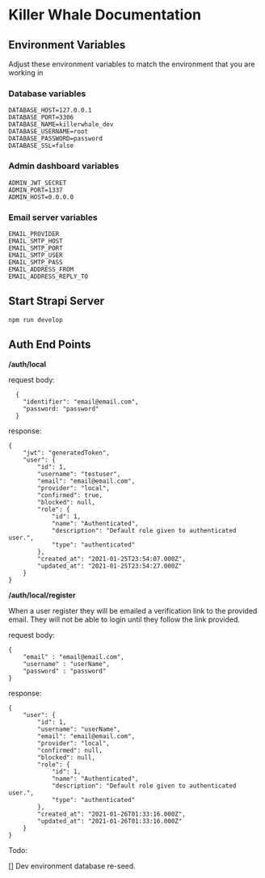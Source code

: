 # Killer Whale Documentation

## Environment Variables

Adjust these environment variables to match the environment that you are working in

### Database variables

```
DATABASE_HOST=127.0.0.1
DATABASE_PORT=3306
DATABASE_NAME=killerwhale_dev
DATABASE_USERNAME=root
DATABASE_PASSWORD=password
DATABASE_SSL=false
```

### Admin dashboard variables

```
ADMIN_JWT_SECRET
ADMIN_PORT=1337
ADMIN_HOST=0.0.0.0
```

### Email server variables

```
EMAIL_PROVIDER
EMAIL_SMTP_HOST
EMAIL_SMTP_PORT
EMAIL_SMTP_USER
EMAIL_SMTP_PASS
EMAIL_ADDRESS_FROM
EMAIL_ADDRESS_REPLY_TO
```

## Start Strapi Server

`npm run develop`

## Auth End Points

**/auth/local**

request body:

```
  {
    "identifier": "email@email.com",
    "password: "password"
  }
```

response:

```
{
    "jwt": "generatedToken",
    "user": {
        "id": 1,
        "username": "testuser",
        "email": "email@email.com",
        "provider": "local",
        "confirmed": true,
        "blocked": null,
        "role": {
            "id": 1,
            "name": "Authenticated",
            "description": "Default role given to authenticated user.",
            "type": "authenticated"
        },
        "created_at": "2021-01-25T23:54:07.000Z",
        "updated_at": "2021-01-25T23:54:27.000Z"
    }
}
```

**/auth/local/register**

When a user register they will be emailed a verification link to the provided email. They will not be able to login until they follow the link provided.

request body:

```
{
    "email" : "email@email.com",
    "username" : "userName",
    "password" : "password"
}
```

response:

```
{
    "user": {
        "id": 1,
        "username": "userName",
        "email": "email@email.com",
        "provider": "local",
        "confirmed": null,
        "blocked": null,
        "role": {
            "id": 1,
            "name": "Authenticated",
            "description": "Default role given to authenticated user.",
            "type": "authenticated"
        },
        "created_at": "2021-01-26T01:33:16.000Z",
        "updated_at": "2021-01-26T01:33:16.000Z"
    }
}
```

Todo:

[] Dev environment database re-seed.
